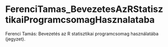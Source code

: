 # FerenciTamas_BevezetesAzRStatisztikaiProgramcsomagHasznalataba
Ferenci Tamás: Bevezetés az R statisztikai programcsomag használatába (jegyzet).
